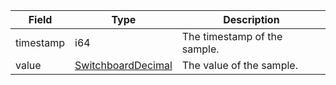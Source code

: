 | Field     | Type                                                | Description                  |
| --------- | --------------------------------------------------- | ---------------------------- |
| timestamp | i64                                                 | The timestamp of the sample. |
| value     | [SwitchboardDecimal](/idl/types/SwitchboardDecimal) | The value of the sample.     |

